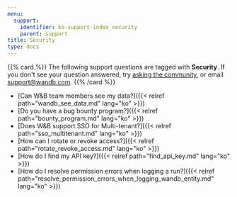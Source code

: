 ```yaml
---
menu:
  support:
    identifier: ko-support-index_security
    parent: support
title: Security
type: docs
---
```


{{% card %}}
The following support questions are tagged with <b>Security</b>. If you don't see 
your question answered, try [asking the community](https://community.wandb.ai/), 
or email [support@wandb.com](mailto:support@wandb.com).
{{% /card %}}

- [Can W&B team members see my data?]({{< relref path="wandb_see_data.md" lang="ko" >}})
- [Do you have a bug bounty program?]({{< relref path="bounty_program.md" lang="ko" >}})
- [Does W&B support SSO for Multi-tenant?]({{< relref path="sso_multitenant.md" lang="ko" >}})
- [How can I rotate or revoke access?]({{< relref path="rotate_revoke_access.md" lang="ko" >}})
- [How do I find my API key?]({{< relref path="find_api_key.md" lang="ko" >}})
- [How do I resolve permission errors when logging a run?]({{< relref path="resolve_permission_errors_when_logging_wandb_entity.md" lang="ko" >}})